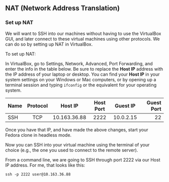 ## NAT (Network Address Translation)

### Set up NAT

We will want to SSH into our machines without having to use the VirtualBox GUI, and later connect to these virtual machines using other protocols. We can do so by setting up NAT in VirtualBox.

To set up NAT:

In VirtualBox, go to Settings, Network, Advanced, Port Forwarding, and enter the info in the table below. Be sure to replace the **Host IP** address with the IP address of your laptop or desktop. You can find your **Host IP** in your system settings on your Windows or Mac computers, or by opening up a terminal session and typing ``ifconfig`` or the equivalent for your operating system.

| Name | Protocol | Host IP      | Host Port | Guest IP  | Guest Port |
|:-----|:--------:|:------------:|:---------:|:---------:|-----------:|
| SSH  | TCP      | 10.163.36.88 | 2222      | 10.0.2.15 | 22         |


Once you have that IP, and have made the above changes, start your Fedora clone in headless mode.

Now you can SSH into your virtual machine using the terminal of your choice (e.g., the one you used to connect to the remote server).

From a command line, we are going to SSH through port 2222 via our Host IP address. For me, that looks like this:

```
ssh -p 2222 user@10.163.36.88
```
